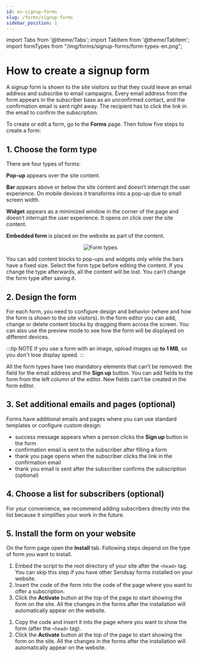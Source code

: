 ```yaml
---
id: en-signup-forms
slug: /forms/signup-forms
sidebar_position: 1
---
```


import Tabs from '@theme/Tabs';
import TabItem from '@theme/TabItem';
import formTypes from "/img/forms/signup-forms/form-types-en.png";

# How to create a signup form

A signup form is shown to the site visitors so that they could leave an email address and subscribe to email campaigns. Every email address from the form appears in the subscriber base as an unconfirmed contact, and the confirmation email is sent right away. The recipient has to click the link in the email to confirm the subscription.

To create or edit a form, go to the **Forms** page. Then follow five steps to create a form:

## 1. Choose the form type

There are four types of forms:

**Pop-up** appears over the site content.

**Bar** appears above or below the site content and doesn’t interrupt the user experience. On mobile devices it transforms into a pop-up due to small screen width.

**Widget** appears as a minimized window in the corner of the page and doesn’t interrupt the user experience. It opens on click over the site content.

**Embedded form** is placed on the website as part of the content.

<p align="center">
    <img src={formTypes} alt="Form types" />
</p>

You can add content blocks to pop-ups and widgets only while the bars have a fixed size. Select the form type before editing the content. If you change the type afterwards, all the content will be lost. You can’t change the form type after saving it.

## 2. Design the form

For each form, you need to configure design and behavior (where and how the form is shown to the site visitors). In the form editor you can add, change or delete content blocks by dragging them across the screen. You can also use the preview mode to see how the form will be displayed on different devices.

:::tip NOTE
If you use a form with an image, upload images up **to 1 MB**, so you don't lose display speed.
:::

All the form types have two mandatory elements that can’t be removed: the field for the email address and the **Sign up** button. You can add fields to the form from the left column of the editor. New fields can’t be created in the form editor.

## 3. Set additional emails and pages (optional)

Forms have additional emails and pages where you can use standard templates or configure custom design:

- success message appears when a person clicks the **Sign up** button in the form
- confirmation email is sent to the subscriber after filling a form
- thank you page opens when the subscriber clicks the link in the confirmation email
- thank you email is sent after the subscriber confirms the subscription (optional)

## 4. Choose a list for subscribers (optional)

For your convenience, we recommend adding subscribers directly into the list because it simplifies your work in the future.

## 5. Install the form on your website

On the form page open the **Install** tab. Following steps depend on the type of form you want to install.

<Tabs>
<TabItem value="key1" label="For embedded form" default>

1. Embed the script to the root directory of your site after the `<head>` tag. You can skip this step if you have other Sendsay forms installed on your website.
2. Insert the code of the form into the code of the page where you want to offer a subscription.
3. Click the **Activate** button at the top of the page to start showing the form on the site. All the changes in the forms after the installation will automatically appear on the website.

</TabItem>
<TabItem value="key2" label="For other forms">

1. Copy the code and insert it into the page where you want to show the form (after the `<head>` tag).
2. Click the **Activate** button at the top of the page to start showing the form on the site. All the changes in the forms after the installation will automatically appear on the website.

</TabItem>
</Tabs>
